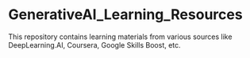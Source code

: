 # GenerativeAI_Learning_Resources
This repository contains learning materials from various sources like DeepLearning.AI, Coursera, Google Skills Boost, etc.
